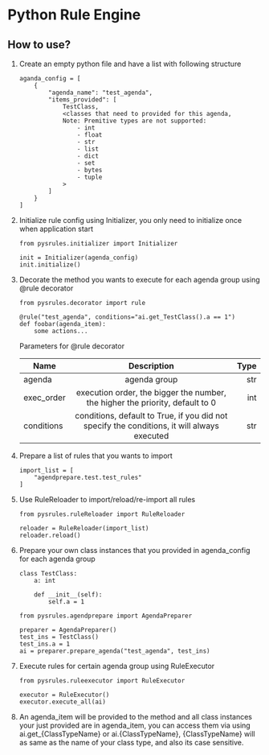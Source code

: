 # Python Rule Engine
## How to use?
1. Create an empty python file and have a list with following structure
    ```
    aganda_config = [
        {
            "agenda_name": "test_agenda",
            "items_provided": [
                TestClass,
                <classes that need to provided for this agenda,
                Note: Premitive types are not supported:
                    - int
                    - float
                    - str
                    - list
                    - dict
                    - set
                    - bytes
                    - tuple
                >
            ]
        }
    ]
    ```
2. Initialize rule config using Initializer, you only need to initialize once when application start
    ```
    from pysrules.initializer import Initializer
    
    init = Initializer(agenda_config)
    init.initialize()
    ```
3. Decorate the method you wants to execute for each agenda group using @rule decorator
    ```
    from pysrules.decorator import rule

    @rule("test_agenda", conditions="ai.get_TestClass().a == 1")
    def foobar(agenda_item):
        some actions...
    ```    
    Parameters for @rule decorator
    
    | Name          | Description     | Type  |
    | ------------- |:---------------:| -----:|
    | agenda        | agenda group    |   str |
    | exec_order    | execution order, the bigger the number, the higher the priority, default to 0|   int |
    | conditions    | conditions, default to True, if you did not specify the conditions, it will always executed|    str |
 4. Prepare a list of rules that you wants to import
    ```
    import_list = [
        "agendprepare.test.test_rules"
    ]
    ```
 5. Use RuleReloader to import/reload/re-import all rules
    ```
    from pysrules.ruleReloader import RuleReloader

    reloader = RuleReloader(import_list)
    reloader.reload()
    ```
 6. Prepare your own class instances that you provided in agenda_config for each agenda group
    ```
    class TestClass: 
        a: int
        
        def __init__(self):
            self.a = 1
    ```
    ```
    from pysrules.agendprepare import AgendaPreparer
    
    preparer = AgendaPreparer()
    test_ins = TestClass()
    test_ins.a = 1
    ai = preparer.prepare_agenda("test_agenda", test_ins)
    ```
 7. Execute rules for certain agenda group using RuleExecutor
    ```
    from pysrules.ruleexecutor import RuleExecutor
    
    executor = RuleExecutor()
    executor.execute_all(ai)
    ```
 8. An agenda_item will be provided to the method and all class instances your just provided are in agenda_item,
you can access them via using ai.get_{ClassTypeName} or ai.{ClassTypeName}, {ClassTypeName} will as same as the name of your class type, 
and also its case sensitive.
